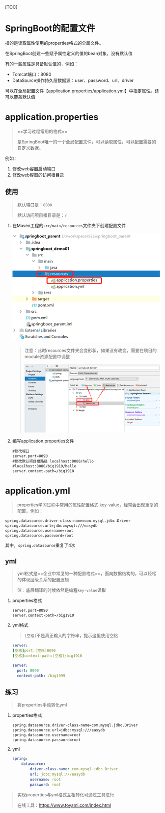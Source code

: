[TOC]

# SpringBoot的配置文件

指的是读取属性使用的properties格式的全局文件。

在SpringBoot创建一些赋予属性定义的值的bean对象，没有默认值

有的一些属性是具备默认值的，例如：

- Tomcat端口：8080
- DataSource操作持久层数据源：user、password、url、driver

可以在全局配置文件【application.properties/application.yml】中指定属性。还可以覆盖默认值



# application.properties

> ==学习过程常用的格式==
>
> 是SpringBoot唯一的一个全局配置文件，可以读取属性，可以配置需要的自定义数据。

例如：

1. 修改web容器启动端口
2. 修改web容器的访问根目录

## 使用

> 默认端口是：`8080`
>
> 默认访问项目根目录是：`/`

1. 在Maven工程的`src/main/resources`文件夹下创建配置文件

   ![](img\application.properties.png)

   > 注意：此时resources文件夹会变形状，如果没有改变，需要在项目的module资源配置中调整
   >
   > ![](img\调整resources文件夹.png)

2. 编写application.properties文件

   ```properties
   #修改端口
   server.port=8090
   #修改默认项目根路径 localhost:8080/hello
   #localhost:8080/big1910/hello
   server.context-path=/big1910
   ```

   

# application.yml

> properties学习过程中常用的属性配置格式 key-value，经常会出现重复的配置，例如：

```properties
spring.datasource.driver-class-name=com.mysql.jdbc.Driver
spring.datasource.url=jdbc:mysql:///easydb
spring.datasource.username=root
spring.datasource.password=root
```

其中，`spring.datasource`重复了4次

## yml

> yml格式是==企业中常见的一种配置格式==，面向数据结构的，可以轻松的体现层级关系的配置逻辑
>
> 注：底层翻译的时候依然是编程`key-value`读取

1. properties格式

   ```properties
   server.port=8090
   server.context-path=/big1910
   ```

2. yml格式

   > `[空格]`不是真正输入的字符串，提示这里使用空格

   ```yaml
   server:
   [空格]port:[空格]8090
   [空格]context-path:[空格]/big1910
   ```

   ```yaml
   server:
     port: 8090
     context-path: /big1999
   ```



## 练习

> 将properties手动转化yml

1. properties格式

   ```properties
   spring.datasource.driver-class-name=com.mysql.jdbc.Driver
   spring.datasource.url=jdbc:mysql:///easydb
   spring.datasource.username=root
   spring.datasource.password=root
   ```

2. yml

   ```yaml
   spring:
       datasource:
           driver-class-name: com.mysql.jdbc.Driver
           url: jdbc:mysql:///easydb
           username: root
           password: root
   ```

> 实现properties与yml格式互相转化可通过工具进行
>
> 在线工具：https://www.toyaml.com/index.html